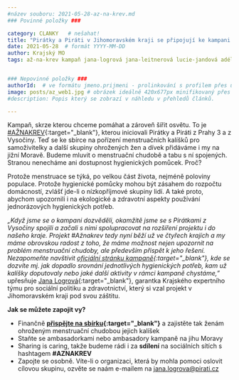 ```yaml
---
#název souboru: 2021-05-28-az-na-krev.md
### Povinné položky ###

category: CLANKY   # nešahat!
title: "Pirátky a Piráti v Jihomoravském kraji se připojují ke kampani „Až na krev“"
date: 2021-05-28  # formát YYYY-MM-DD
author: Krajský MO
tags: až-na-krev kampaň jana-logrová jana-leitnerová lucie-jandová adéla-kubíčková alena-pavlasová lidská-práva # kategorie odděleny mezerami, např. volby zemědělství životní-prostředí piráti (viz https://jihomoravsky.pirati.cz/tags/)


### Nepovinné položky ###
authorId:  # ve formátu jmeno.prijmeni - prolinkování s profilem přes uid
image: posts/az_web1.jpg # obrázek ideálně 420x677px minifikovaný přes https://tinypng.com/
#description: Popis který se zobrazí v náhledu v přehledů článků.

---
```


Kampaň, skrze kterou chceme pomáhat a zároveň šířit osvětu. To je [#AŽNAKREV](https://www.facebook.com/aznakrev/){:target="_blank"}, kterou iniciovali Pirátky a Piráti z Prahy 3 a z Vysočiny. Teď se ke sbírce na pořízení menstruačních kalíšků pro samoživitelky a další skupiny ohrožených žen a dívek  přidáváme i my na jižní Moravě. Budeme mluvit o menstruační chudobě a tabu s ní spojených. Stranou nenecháme ani dostupnost hygienických pomůcek. Proč?

Protože menstruace se týká, po velkou část života, nejméně poloviny populace. Protože hygienické pomůcky mohou být zásahem do rozpočtu domácností, zvlášť jde-li o nízkopříjmové skupiny lidí. A také proto, abychom upozornili i na ekologické a zdravotní aspekty používání jednorázových hygienických potřeb.

*„Když jsme se o kampani dozvěděli, okamžitě jsme se s Pirátkami z Vysočiny spojili a začali s nimi spolupracovat na rozšíření projektu i do našeho kraje. Projekt #Ažnakrev tedy nyní běží už ve čtyřech krajích a my máme obrovskou radost z toho, že máme možnost nejen upozornit na problém menstruační chudoby, ale především přispět k jeho řešení. Nezapomeňte navštívit [oficiální stránku kampaně](https://www.facebook.com/aznakrev/){:target="_blank"}, kde se dozvíte mj. jak dopadlo srovnání jednotlivých hygienických potřeb, kam už kalíšky doputovaly nebo jaké další aktivity v rámci kampaně chystáme,”* upřesňuje [Jana Logrová](https://jihomoravsky.pirati.cz/lide/jana-logrova/){:target="_blank"}, garantka Krajského expertního týmu pro sociální politiku a zdravotnictví, který si vzal projekt v Jihomoravském kraji pod svou záštitu.

**Jak se můžete zapojit vy?**

- Finančně **[přispějte na sbírku](https://dary.pirati.cz/projekty-kampane/az-na-krev/){:target="_blank"}** a zajistěte tak ženám ohroženým menstruační chudobou jejich kalíšek
- Staňte se ambasadorkami nebo ambasadory kampaně na jihu Moravy
- Sharing is caring, takže budeme rádi i za **sdílení** na sociálních sítích s hashtagem **#AZNAKREV**
- Zapojte se osobně. Víte-li o organizaci, která by mohla pomoci oslovit cílovou skupinu, ozvěte se naám e-mailem na jana.logrova@pirati.cz 
